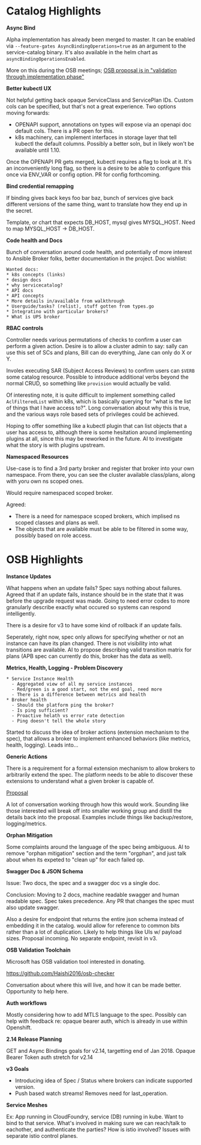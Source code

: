 # Catalog Highlights

**Async Bind**

Alpha implementation has already been merged to master. It can be enabled via
`--feature-gates AsyncBindingOperations=true` as an argument to the service-catalog
binary. It's also available in the helm chart as `asyncBindingOperationsEnabled`.

More on this during the OSB meetings;
[OSB proposal is in "validation through implementation phase"](https://github.com/openservicebrokerapi/servicebroker/pull/334)

**Better kubectl UX**

Not helpful getting back opaque ServiceClass and ServicePlan IDs. Custom cols
can be specified, but that's not a great experience. Two options moving forwards:

- OPENAPI support, annotations on types will expose via an openapi doc default cols.
There is a PR open for this.
- k8s machinery, can implement interfaces in storage layer that tell kubectl the default
columns. Possibly a better soln, but in likely won't be available until 1.10.

Once the OPENAPI PR gets merged, kubectl requires a flag to look at it. It's
an inconveniently long flag, so there is a desire to be able to configure this
once via ENV_VAR or config option. PR for config forthcoming.

**Bind credential remapping**

If binding gives back keys foo bar baz, bunch of services give back different
versions of the same thing, want to translate how they end up in the secret.

Template, or chart that expects DB_HOST, mysql gives MYSQL_HOST. Need to map
MYSQL_HOST -> DB_HOST.

**Code health and Docs**

Bunch of conversation around code health, and potentially of more interest
to Ansible Broker folks, better documentation in the project. Doc wishlist:

```
Wanted docs:
* k8s concepts (links)
* design docs
* why servicecatalog?
* API docs
* API concepts
* More details in/available from walkthrough
* Userguide/tasks? (relist), stuff gotten from types.go
* Integratino with particular brokers?
* What is UPS broker
```

**RBAC controls**

Controller needs various permutations of checks to confirm a user can
perform a given action. Desire is to allow a cluster admin to say: sally can
use this set of SCs and plans, Bill can do everything, Jane can only do X or Y.

Involes executing SAR (Subject Access Reviews) to confirm users can `$VERB`
some catalog resource. Possible to introduce additional verbs beyond the normal
CRUD, so something like `provision` would actually be valid.

Of interesting note, it is quite difficult to implement something called
`AclFilteredList` within k8s, which is basically querying for "what is the list
of things that I have access to?".
Long conversation about why this is true, and the various ways role based sets
of privileges could be achieved.

Hoping to offer something like a kubectl plugin that can list objects that
a user has access to, although there is some hesitation around implementing
plugins at all, since this may be reworked in the future. AI to investigate
what the story is with plugins upstream.

**Namespaced Resources**

Use-case is to find a 3rd party broker and register that broker into your own
namespace. From there, you can see the cluster available class/plans, along
with yoru own ns scoped ones.

Would require namespaced scoped broker.

Agreed:
* There is a need for namespace scoped brokers, which implised ns scoped classes
and plans as well.
* The objects that are available must be able to be filtered in some way, possibly
based on role access.

# OSB Highlights

**Instance Updates**

What happens when an update fails? Spec says nothing about failures.
Agreed that if an update fails, instance should be in the state that it was
before the upgrade request was made. Going to need error codes to more
granularly describe exactly what occured so systems can respond intelligently.

There is a desire for v3 to have some kind of rollback if an update fails.

Seperately, right now, spec only allows for specifying whether or not
an instance can have its plan changed. There is not visibility into what
transitions are available. AI to propose describing valid transition matrix
for plans (APB spec can currently do this, broker has the data as well).

**Metrics, Health, Logging - Problem Discovery**

```
* Service Instance Health
  - Aggregated view of all my service instances
  - Red/green is a good start, not the end goal, need more
  - There is a difference between metrics and health
* Broker health
  - Should the platform ping the broker?
  - Is ping sufficient?
  - Proactive helath vs error rate detection
  - Ping doesn't tell the whole story
```

Started to discuss the idea of broker actions (extension mechanism to the spec),
that allows a broker to implement enhanced behaviors (like metrics, health, logging).
Leads into...

**Generic Actions**

There is a requirement for a formal extension mechanism to allow brokers to
arbitrarily extend the spec. The platform needs to be able to discover these
extensions to understand what a given broker is capable of.

[Proposal](https://github.com/openservicebrokerapi/servicebroker/issues/114)

A lot of conversation working through how this would work. Sounding like those
interested will break off into smaller working group and distill the details
back into the proposal. Examples include things like backup/restore, logging/metrics.

**Orphan Mitigation**

Some complaints around the language of the spec being ambiguous. AI to
remove "orphan mitigation" section and the term "orgphan", and just
talk about when its expeted to "clean up" for each failed op.

**Swagger Doc & JSON Schema**

Issue: Two docs, the spec and a swagger doc vs a single doc.

Conclusion:
Moving to 2 docs, machine readable swagger and human readable spec. Spec takes
precedence. Any PR that changes the spec must also update swagger.

Also a desire for endpoint that returns the entire json schema instead of
embedding it in the catalog. would allow for reference to common bits rather
than a lot of duplication. Likely to help things like UIs w/ payload sizes.
Proposal incoming. No separate endpoint, revisit in v3.

**OSB Validation Toolchain**

Microsoft has OSB validation tool interested in donating.

https://github.com/Haishi2016/osb-checker

Conversation about where this will live, and how it can be made better.
Opportunity to help here.

**Auth workflows**

Mostly considering how to add MTLS language to the spec.
Possibly can help with feedback re: opaque bearer auth, which is already in
use within Openshift.

**2.14 Release Planning**

GET and Async Bindings goals for v2.14, targetting end of Jan 2018.
Opaque Bearer Token auth stretch for v2.14

**v3 Goals**

* Introducing idea of Spec / Status where brokers can indicate supported version.
* Push based watch streams! Removes need for last_operation.

**Service Meshes**

Ex: App running in CloudFoundry, service (DB) running in kube. Want to bind
to that service. What's involved in making sure we can reach/talk to eachother,
and authenticate the parties? How is istio involved? Issues with separate
istio control planes.
